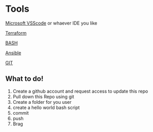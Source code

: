 # Tools

[Microsoft VSScode](https://code.visualstudio.com/) or whaever IDE you like

[Terraform](https://www.terraform.io/)

[BASH](https://www.gnu.org/software/bash/)

[Ansible](https://www.redhat.com/en/ansible-collaborative)

[GIT](https://git-scm.com/)

## What to do!

1. Create a github account and request access to update this repo
1. Pull down this Repo using git
1. Create a folder for you user
1. create a hello world bash script
1. commit
1. push
1. Brag